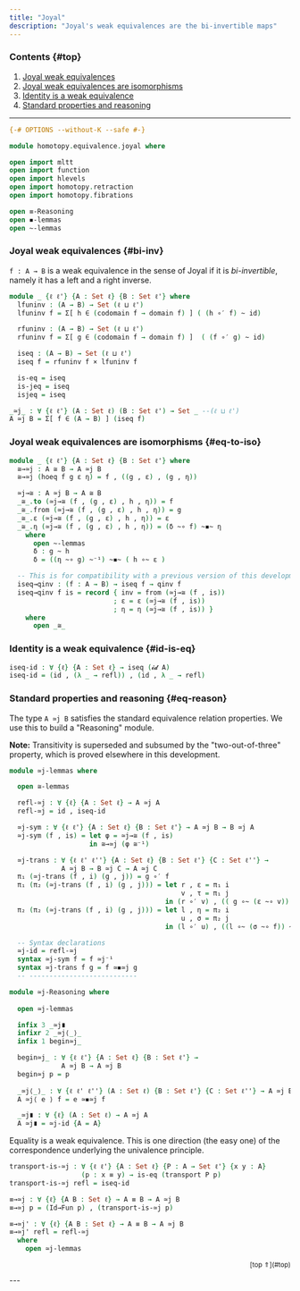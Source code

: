 ```yaml
---
title: "Joyal"
description: "Joyal's weak equivalences are the bi-invertible maps"
---
```


### Contents {#top}

1. [Joyal weak equivalences](#bi-inv)
1. [Joyal weak equivalences are isomorphisms](#eq-to-iso)
1. [Identity is a weak equivalence](#id-is-eq)
1. [Standard properties and reasoning](#eq-reason)

--------------------------------------------------


```agda
{-# OPTIONS --without-K --safe #-}

module homotopy.equivalence.joyal where

open import mltt
open import function
open import hlevels
open import homotopy.retraction
open import homotopy.fibrations

open ≡-Reasoning
open ◾-lemmas
open ~-lemmas
```

### Joyal weak equivalences {#bi-inv}

`f : A → B` is a weak equivalence in the sense of Joyal if it is
*bi-invertible*, namely it has a left and a right inverse.

```agda
module _ {ℓ ℓ'} {A : Set ℓ} {B : Set ℓ'} where
  lfuninv : (A → B) → Set (ℓ ⊔ ℓ')
  lfuninv f = Σ[ h ∈ (codomain f → domain f) ] ( (h ∘′ f) ~ id)

  rfuninv : (A → B) → Set (ℓ ⊔ ℓ')
  rfuninv f = Σ[ g ∈ (codomain f → domain f) ]  ( (f ∘′ g) ~ id)

  iseq : (A → B) → Set (ℓ ⊔ ℓ')
  iseq f = rfuninv f × lfuninv f

  is-eq = iseq
  is-jeq = iseq
  isjeq = iseq

_≃j_ : ∀ {ℓ ℓ'} (A : Set ℓ) (B : Set ℓ') → Set _ --(ℓ ⊔ ℓ')
A ≃j B = Σ[ f ∈ (A → B) ] (iseq f)
```

### Joyal weak equivalences are isomorphisms {#eq-to-iso}

```agda
module _ {ℓ ℓ'} {A : Set ℓ} {B : Set ℓ'} where
  ≅→≃j : A ≅ B → A ≃j B
  ≅→≃j (hoeq f g ε η) = f , ((g , ε) , (g , η))

  ≃j→≅ : A ≃j B → A ≅ B
  _≅_.to (≃j→≅ (f , (g , ε) , h , η)) = f
  _≅_.from (≃j→≅ (f , (g , ε) , h , η)) = g
  _≅_.ε (≃j→≅ (f , (g , ε) , h , η)) = ε
  _≅_.η (≃j→≅ (f , (g , ε) , h , η)) = (δ ~∘ f) ~◾~ η
    where
      open ~-lemmas
      δ : g ~ h
      δ = ((η ~∘ g) ~⁻¹) ~◾~ ( h ∘~ ε )

  -- This is for compatibility with a previous version of this development
  iseq→qinv : (f : A → B) → iseq f → qinv f
  iseq→qinv f is = record { inv = from (≃j→≅ (f , is))
                          ; ε = ε (≃j→≅ (f , is))
                          ; η = η (≃j→≅ (f , is)) }
    where
      open _≅_
```

### Identity is a weak equivalence {#id-is-eq}

```agda
iseq-id : ∀ {ℓ} {A : Set ℓ} → iseq (𝓲𝓭 A)
iseq-id = (id , (λ _ → refl)) , (id , λ _ → refl)
```

### Standard properties and reasoning {#eq-reason}

The type `A ≃j B` satisfies the standard equivalence relation
properties. We use this to build a "Reasoning" module.

**Note:** Transitivity is superseded and subsumed by the
  "two-out-of-three" property, which is proved elsewhere in this
  development.

```agda
module ≃j-lemmas where

  open ≅-lemmas

  refl-≃j : ∀ {ℓ} {A : Set ℓ} → A ≃j A
  refl-≃j = id , iseq-id

  ≃j-sym : ∀ {ℓ ℓ'} {A : Set ℓ} {B : Set ℓ'} → A ≃j B → B ≃j A
  ≃j-sym (f , is) = let φ = ≃j→≅ (f , is) 
                    in ≅→≃j (φ ≅⁻¹)

  ≃j-trans : ∀ {ℓ ℓ' ℓ''} {A : Set ℓ} {B : Set ℓ'} {C : Set ℓ''} →
             A ≃j B → B ≃j C → A ≃j C
  π₁ (≃j-trans (f , i) (g , j)) = g ∘′ f
  π₁ (π₂ (≃j-trans (f , i) (g , j))) = let r , ε = π₁ i
                                           v , τ = π₁ j
                                       in (r ∘′ v) , (( g ∘~ (ε ~∘ v)) ~◾~ τ)
  π₂ (π₂ (≃j-trans (f , i) (g , j))) = let l , η = π₂ i
                                           u , σ = π₂ j
                                       in (l ∘′ u) , ((l ∘~ (σ ~∘ f)) ~◾~ η)

  -- Syntax declarations
  ≃j-id = refl-≃j
  syntax ≃j-sym f = f ≃j⁻¹
  syntax ≃j-trans f g = f ≃◾≃j g
  -- ---------------------------

module ≃j-Reasoning where
  
  open ≃j-lemmas

  infix 3 _≃j∎
  infixr 2 _≃j⟨_⟩_
  infix 1 begin≃j_

  begin≃j_ : ∀ {ℓ ℓ'} {A : Set ℓ} {B : Set ℓ'} →
             A ≃j B → A ≃j B
  begin≃j p = p
  
  _≃j⟨_⟩_ : ∀ {ℓ ℓ' ℓ''} (A : Set ℓ) {B : Set ℓ'} {C : Set ℓ''} → A ≃j B → B ≃j C → A ≃j C
  A ≃j⟨ e ⟩ f = e ≃◾≃j f

  _≃j∎ : ∀ {ℓ} (A : Set ℓ) → A ≃j A
  A ≃j∎ = ≃j-id {A = A}
```


<!--
**FIXME** This should be elsewhere
-->

Equality is a weak equivalence. This is one direction (the easy one)
of the correspondence underlying the univalence principle.

```agda
transport-is-≃j : ∀ {ℓ ℓ'} {A : Set ℓ} {P : A → Set ℓ'} {x y : A}
                  (p : x ≡ y) → is-eq (transport P p)
transport-is-≃j refl = iseq-id

≡→≃j : ∀ {ℓ} {A B : Set ℓ} → A ≡ B → A ≃j B
≡→≃j p = (Id→Fun p) , (transport-is-≃j p)

≡→≃j' : ∀ {ℓ} {A B : Set ℓ} → A ≡ B → A ≃j B
≡→≃j' refl = refl-≃j
  where
    open ≃j-lemmas
```

<p style="font-size: smaller; text-align: right">[top ⇑](#top)</p>
---
